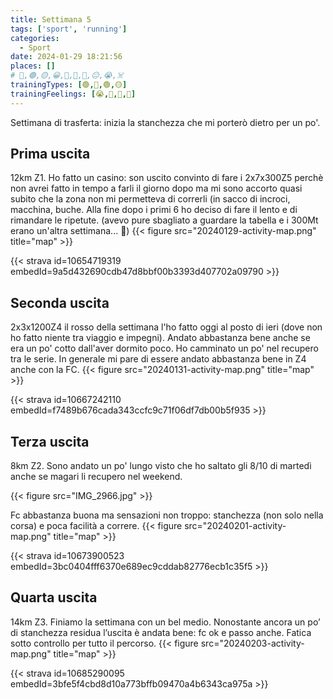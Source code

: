 ```yaml
---
title: Settimana 5
tags: ['sport', 'running']
categories:
  - Sport
date: 2024-01-29 18:21:56
places: []
# 🔴,🟢,🟡,😀,🙁,🫤,🙂,😐,😭,☠️
trainingTypes: [🟢,🔴,🟢,🟡]
trainingFeelings: [😭,🙂,🫤,🙂]
---
```

Settimana di trasferta: inizia la stanchezza che mi porterò dietro per un po'.
<!--more--> 


## Prima uscita
12km Z1. Ho fatto un casino: son uscito convinto di fare i 2x7x300Z5 perchè non avrei fatto in tempo a farli il giorno dopo ma mi sono accorto quasi subito che la zona non mi permetteva di correrli (in sacco di incroci, macchina, buche. Alla fine dopo i primi 6 ho deciso di fare il lento e di rimandare le ripetute. (avevo pure sbagliato a guardare la tabella e i 300Mt erano un'altra settimana... 🤨)
{{< figure src="20240129-activity-map.png" title="map" >}}

{{< strava id=10654719319 embedId=9a5d432690cdb47d8bbf00b3393d407702a09790 >}}

## Seconda uscita
2x3x1200Z4 il rosso della settimana l'ho fatto oggi al posto di ieri (dove non ho fatto niente tra viaggio e impegni). Andato abbastanza bene anche se era un po' cotto dall'aver dormito poco. Ho camminato un po' nel recupero tra le serie. In generale mi pare di essere andato abbastanza bene in Z4 anche con la FC.
{{< figure src="20240131-activity-map.png" title="map" >}}

{{< strava id=10667242110 embedId=f7489b676cada343ccfc9c71f06df7db00b5f935 >}}

## Terza uscita
8km Z2. Sono andato un po' lungo visto che ho saltato gli 8/10 di martedì anche se magari li recupero nel weekend.

{{< figure src="IMG_2966.jpg" >}}

Fc abbastanza buona ma sensazioni non troppo: stanchezza (non solo nella corsa) e poca facilità a correre.
{{< figure src="20240201-activity-map.png" title="map" >}}

{{< strava id=10673900523 embedId=3bc0404fff6370e689ec9cddab82776ecb1c35f5 >}}

## Quarta uscita
14km Z3. Finiamo la settimana con un bel medio. Nonostante ancora un po’ di stanchezza residua l’uscita è andata bene: fc ok e passo anche. Fatica sotto controllo per tutto il percorso.
{{< figure src="20240203-activity-map.png" title="map" >}}

{{< strava id=10685290095 embedId=3bfe5f4cbd8d10a773bffb09470a4b6343ca975a >}}
